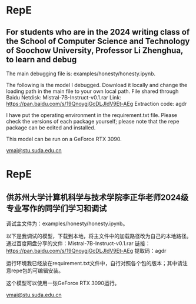 # RepE

## For students who are in the 2024 writing class of the School of Computer Science and Technology of Soochow University, Professor Li Zhenghua, to learn and debug

The main debugging file is: examples/honesty/honesty.ipynb.

The following is the model I debugged. Download it locally and change the loading path in the main file to your own local path. 
        File shared through Baidu Netdisk: Mistral-7B-Instruct-v0.1.rar
        Link: https://pan.baidu.com/s/19QnoygjGcDLJIdV9Et-AEg
        Extraction code: agdr

I have put the operating environment in the requirement.txt file. Please check the versions of each package yourself; please note that the repe package can be edited and installed.

This model can be run on a GeForce RTX 3090.

ymai@stu.suda.edu.cn

# 

# RepE
## 供苏州大学计算机科学与技术学院李正华老师2024级专业写作的同学们学习和调试


调试主文件为：examples/honesty/honesty.ipynb。

以下是我调试的模型，下载到本地，将主文件中的加载路径改为自己的本地路径。
    通过百度网盘分享的文件：Mistral-7B-Instruct-v0.1.rar
    链接：https://pan.baidu.com/s/19QnoygjGcDLJIdV9Et-AEg 
    提取码：agdr 

运行环境我已经放在requirement.txt文件中，自行对照各个包的版本；其中请注意repe包的可编辑安装。

这个模型可以使用一张GeForce RTX 3090运行。

ymai@stu.suda.edu.cn
